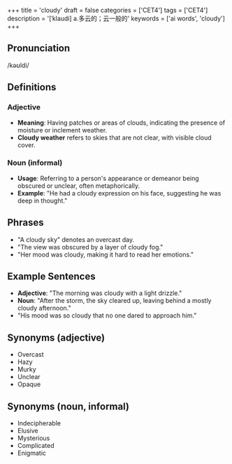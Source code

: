 +++
title = 'cloudy'
draft = false
categories = ['CET4']
tags = ['CET4']
description = '[ˈklaudi] a.多云的；云一般的'
keywords = ['ai words', 'cloudy']
+++

## Pronunciation
/kəʊldi/

## Definitions
### Adjective
- **Meaning**: Having patches or areas of clouds, indicating the presence of moisture or inclement weather. 
- **Cloudy weather** refers to skies that are not clear, with visible cloud cover.

### Noun (informal)
- **Usage**: Referring to a person's appearance or demeanor being obscured or unclear, often metaphorically.
- **Example**: "He had a cloudy expression on his face, suggesting he was deep in thought."

## Phrases
- "A cloudy sky" denotes an overcast day.
- "The view was obscured by a layer of cloudy fog."
- "Her mood was cloudy, making it hard to read her emotions."

## Example Sentences
- **Adjective**: "The morning was cloudy with a light drizzle."
- **Noun**: "After the storm, the sky cleared up, leaving behind a mostly cloudy afternoon."
- "His mood was so cloudy that no one dared to approach him."

## Synonyms (adjective)
- Overcast
- Hazy
- Murky
- Unclear
- Opaque

## Synonyms (noun, informal)
- Indecipherable
- Elusive
- Mysterious
- Complicated
- Enigmatic
